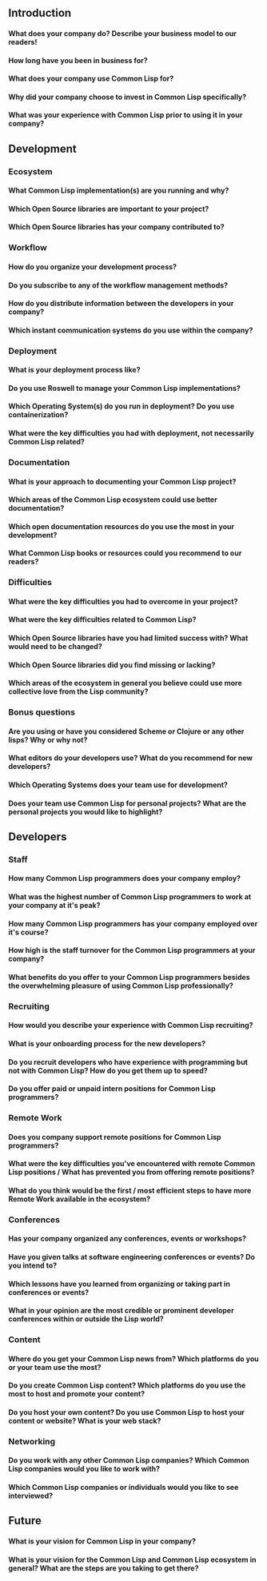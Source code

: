## Introduction

#### What does your company do? Describe your business model to our readers!

#### How long have you been in business for?

#### What does your company use Common Lisp for?

#### Why did your company choose to invest in Common Lisp specifically?

#### What was your experience with Common Lisp prior to using it in your company?


## Development

### Ecosystem

#### What Common Lisp implementation(s) are you running and why?

#### Which Open Source libraries are important to your project?

#### Which Open Source libraries has your company contributed to?

### Workflow

#### How do you organize your development process?

#### Do you subscribe to any of the workflow management methods?

#### How do you distribute information between the developers in your company?

#### Which instant communication systems do you use within the company?

### Deployment

#### What is your deployment process like?

#### Do you use Roswell to manage your Common Lisp implementations?

#### Which Operating System(s) do you run in deployment? Do you use containerization?

#### What were the key difficulties you had with deployment, not necessarily Common Lisp related?

### Documentation

#### What is your approach to documenting your Common Lisp project?

#### Which areas of the Common Lisp ecosystem could use better documentation?

#### Which open documentation resources do you use the most in your development?

#### What Common Lisp books or resources could you recommend to our readers?

### Difficulties

#### What were the key difficulties you had to overcome in your project?

#### What were the key difficulties related to Common Lisp?

#### Which Open Source libraries have you had limited success with? What would need to be changed?

#### Which Open Source libraries did you find missing or lacking?

#### Which areas of the ecosystem in general you believe could use more collective love from the Lisp community?

### Bonus questions

#### Are you using or have you considered Scheme or Clojure or any other lisps? Why or why not?

#### What editors do your developers use? What do you recommend for new developers?

#### Which Operating Systems does your team use for development?

#### Does your team use Common Lisp for personal projects? What are the personal projects you would like to highlight?


## Developers

### Staff

#### How many Common Lisp programmers does your company employ?

#### What was the highest number of Common Lisp programmers to work at your company at it's peak?

#### How many Common Lisp programmers has your company employed over it's course?

#### How high is the staff turnover for the Common Lisp programmers at your company?

#### What benefits do you offer to your Common Lisp programmers besides the overwhelming pleasure of using Common Lisp professionally?

### Recruiting

#### How would you describe your experience with Common Lisp recruiting?

#### What is your onboarding process for the new developers?

#### Do you recruit developers who have experience with programming but not with Common Lisp? How do you get them up to speed?

#### Do you offer paid or unpaid intern positions for Common Lisp programmers?

### Remote Work

#### Does you company support remote positions for Common Lisp programmers?

#### What were the key difficulties you've encountered with remote Common Lisp positions / What has prevented you from offering remote positions?

#### What do you think would be the first / most efficient steps to have more Remote Work available in the ecosystem?

### Conferences

#### Has your company organized any conferences, events or workshops?

#### Have you given talks at software engineering conferences or events? Do you intend to?

#### Which lessons have you learned from organizing or taking part in conferences or events?

#### What in your opinion are the most credible or prominent developer conferences within or outside the Lisp world?

### Content

#### Where do you get your Common Lisp news from? Which platforms do you or your team use the most?

#### Do you create Common Lisp content? Which platforms do you use the most to host and promote your content?

#### Do you host your own content? Do you use Common Lisp to host your content or website? What is your web stack?

### Networking

#### Do you work with any other Common Lisp companies? Which Common Lisp companies would you like to work with?

#### Which Common Lisp companies or individuals would you like to see interviewed?


## Future

#### What is your vision for Common Lisp in your company?

#### What is your vision for the Common Lisp and Common Lisp ecosystem in general? What are the steps are you taking to get there?
